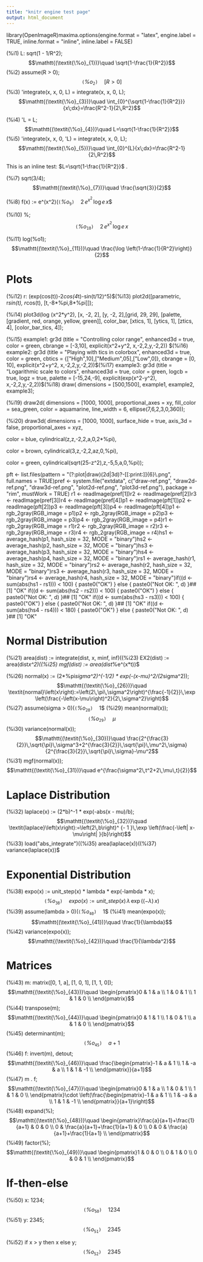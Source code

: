 ```yaml
---
title: "knitr engine test page"
output: html_document
---
```


library(OpenImageR)maxima.options(engine.format = "latex", 
	       engine.label = TRUE,
	       inline.format = "inline", 
	       inline.label = FALSE)

(%i1) L: sqrt(1 - 1/R^2);$$\mathtt{(\textit{\%o}_{1})}\quad \sqrt{1-\frac{1}{R^2}}$$
(%i2) assume(R > 0);$$\mathtt{(\textit{\%o}_{2})}\quad \left[ R>0 \right] $$
(%i3) 'integrate(x, x, 0, L) = integrate(x, x, 0, L);$$\mathtt{(\textit{\%o}_{3})}\quad \int_{0}^{\sqrt{1-\frac{1}{R^2}}}{x\;dx}=\frac{R^2-1}{2\,R^2}$$


(%i4) 'L = L;$$\mathtt{(\textit{\%o}_{4})}\quad L=\sqrt{1-\frac{1}{R^2}}$$
(%i5) 'integrate(x, x, 0, 'L) = integrate(x, x, 0, L);$$\mathtt{(\textit{\%o}_{5})}\quad \int_{0}^{L}{x\;dx}=\frac{R^2-1}{2\,R^2}$$


This is an inline test: $L=\sqrt{1-\frac{1}{R^2}}$
.


(%i7) sqrt(3/4);$$\mathtt{(\textit{\%o}_{7})}\quad \frac{\sqrt{3}}{2}$$


(%i8) f(x) := e^(x^2)$(%i9) diff(f(x), x);$$\mathtt{(\textit{\%o}_{9})}\quad 2\,e^{x^2}\,\log e\,x$$


(%i10) %;$$\mathtt{(\textit{\%o}_{10})}\quad 2\,e^{x^2}\,\log e\,x$$


(%i11) log(%o1);$$\mathtt{(\textit{\%o}_{11})}\quad \frac{\log \left(1-\frac{1}{R^2}\right)}{2}$$



# Plots

(%i12) r: (exp(cos(t))-2*cos(4*t)-sin(t/12)^5)$(%i13) plot2d([parametric, r*sin(t), r*cos(t), [t,-8*%pi,8*%pi]]);

(%i14) plot3d(log (x^2*y^2), [x, -2, 2], [y, -2, 2],[grid, 29, 29],
       [palette, [gradient, red, orange, yellow, green]],
       color_bar, [xtics, 1], [ytics, 1], [ztics, 4],
       [color_bar_tics, 4]);

(%i15) example1:
  gr3d (title          = "Controlling color range",
        enhanced3d     = true,
        color          = green,
        cbrange        = [-3,10],
        explicit(x^2+y^2, x,-2,2,y,-2,2)) $(%i16) example2:
  gr3d (title          = "Playing with tics in colorbox",
        enhanced3d     = true,
        color          = green,
        cbtics         = {["High",10],["Medium",05],["Low",0]},
        cbrange = [0, 10],
        explicit(x^2+y^2, x,-2,2,y,-2,2))$(%i17) example3:
  gr3d (title      = "Logarithmic scale to colors",
        enhanced3d = true,
        color      = green,
        logcb      = true,
        logz       = true,
        palette    = [-15,24,-9],
        explicit(exp(x^2-y^2), x,-2,2,y,-2,2))$(%i18) draw(
  dimensions = [500,1500],
  example1, example2, example3);

(%i19) draw2d(
  dimensions = [1000, 1000],
  proportional_axes = xy,
  fill_color        = sea_green,
  color             = aquamarine,
  line_width        = 6,
  ellipse(7,6,2,3,0,360));

(%i20) draw3d(
   dimensions = [1000, 1000],
   surface_hide      = true,
   axis_3d           = false,
   proportional_axes = xyz,
 
   color             = blue,
   cylindrical(z,z,-2,2,a,0,2*%pi), 
 
   color            = brown,
   cylindrical(3,z,-2,2,az,0,%pi),
 
   color            = green,
   cylindrical(sqrt(25-z^2),z,-5,5,a,0,%pi));


pft <- list.files(pattern = "(?:plot|draw)(2d|3d)?-[[:print:]]{6}\\.png", full.names = TRUE)pref <- system.file("extdata", 
		    c("draw-ref.png",
		      "draw2d-ref.png", 
		      "draw3d-ref.png", 
		      "plot2d-ref.png", 
		      "plot3d-ref.png"), 
		    package = "rim", 
		    mustWork = TRUE) r1 <- readImage(pref[1])r2 <- readImage(pref[2])r3 <- readImage(pref[3])r4 <- readImage(pref[4])p1 <- readImage(pft[1])p2 <- readImage(pft[2])p3 <- readImage(pft[3])p4 <- readImage(pft[4])p1 <- rgb_2gray(RGB_image = p1)p2 <- rgb_2gray(RGB_image = p2)p3 <- rgb_2gray(RGB_image = p3)p4 <- rgb_2gray(RGB_image = p4)r1 <- rgb_2gray(RGB_image = r1)r2 <- rgb_2gray(RGB_image = r2)r3 <- rgb_2gray(RGB_image = r3)r4 <- rgb_2gray(RGB_image = r4)hs1 <- average_hash(p1, hash_size = 32, MODE = "binary")hs2 <- average_hash(p2, hash_size = 32, MODE = "binary")hs3 <- average_hash(p3, hash_size = 32, MODE = "binary")hs4 <- average_hash(p4, hash_size = 32, MODE = "binary")rs1 <- average_hash(r1, hash_size = 32, MODE = "binary")rs2 <- average_hash(r2, hash_size = 32, MODE = "binary")rs3 <- average_hash(r3, hash_size = 32, MODE = "binary")rs4 <- average_hash(r4, hash_size = 32, MODE = "binary")if((d <- sum(abs(hs1 - rs1))) < 100) {
  paste0("OK")
} else {
  paste0("Not OK: ", d)
}## [1] "OK"
if((d <- sum(abs(hs2 - rs2))) < 100) {
  paste0("OK")
} else {
  paste0("Not OK: ", d)
}## [1] "OK"
if((d <- sum(abs(hs3 - rs3))) < 100) {
  paste0("OK")
} else {
  paste0("Not OK: ", d)
}## [1] "OK"
if((d <- sum(abs(hs4 - rs4))) < 180) {
  paste0("OK")
} else {
  paste0("Not OK: ", d)
}## [1] "OK"


# Normal Distribution

(%i21) area(dist) := integrate(dist, x, minf, inf)$(%i22) mean(dist) := area(dist*x)$(%i23) EX2(dist) := area(dist*x^2)$(%i24) variance(dist) := EX2(dist) - mean(dist)^2$(%i25) mgf(dist) := area(dist*%e^(x*t))$

(%i26) normal(x) := 
      (2*%pi*sigma^2)^(-1/2) * 
      exp(-(x-mu)^2/(2*sigma^2));$$\mathtt{(\textit{\%o}_{26})}\quad \textit{normal}\left(x\right):=\left(2\,\pi\,\sigma^2\right)^{\frac{-1}{2}}\,\exp \left(\frac{-\left(x-\mu\right)^2}{2\,\sigma^2}\right)$$
(%i27) assume(sigma > 0)$(%i28) area(normal(x));$$\mathtt{(\textit{\%o}_{28})}\quad 1$$
(%i29) mean(normal(x));$$\mathtt{(\textit{\%o}_{29})}\quad \mu$$
(%i30) variance(normal(x));$$\mathtt{(\textit{\%o}_{30})}\quad \frac{2^{\frac{3}{2}}\,\sqrt{\pi}\,\sigma^3+2^{\frac{3}{2}}\,\sqrt{\pi}\,\mu^2\,\sigma}{2^{\frac{3}{2}}\,\sqrt{\pi}\,\sigma}-\mu^2$$
(%i31) mgf(normal(x));$$\mathtt{(\textit{\%o}_{31})}\quad e^{\frac{\sigma^2\,t^2+2\,\mu\,t}{2}}$$


# Laplace Distribution

(%i32) laplace(x) := (2*b)^-1 * exp(-abs(x - mu)/b);$$\mathtt{(\textit{\%o}_{32})}\quad \textit{laplace}\left(x\right):=\left(2\,b\right)^ {- 1 }\,\exp \left(\frac{-\left| x-\mu\right| }{b}\right)$$
(%i33) load("abs_integrate")$(%i34) assume(b > 0)$(%i35) area(laplace(x))$(%i36) mean(laplace(x))$(%i37) variance(laplace(x))$

# Exponential Distribution

(%i38) expo(x) := unit_step(x) * lambda * exp(-lambda * x);$$\mathtt{(\textit{\%o}_{38})}\quad \textit{expo}\left(x\right):=\textit{unit\_step}\left(x\right)\,\lambda\,\exp \left(\left(-\lambda\right)\,x\right)$$
(%i39) assume(lambda > 0)$(%i40) area(expo(x));$$\mathtt{(\textit{\%o}_{40})}\quad 1$$
(%i41) mean(expo(x));$$\mathtt{(\textit{\%o}_{41})}\quad \frac{1}{\lambda}$$
(%i42) variance(expo(x));$$\mathtt{(\textit{\%o}_{42})}\quad \frac{1}{\lambda^2}$$


# Matrices

(%i43) m: matrix([0, 1, a], [1, 0, 1], [1, 1, 0]);$$\mathtt{(\textit{\%o}_{43})}\quad \begin{pmatrix}0 & 1 & a \\ 1 & 0 & 1 \\ 1 & 1 & 0 \\ \end{pmatrix}$$
(%i44) transpose(m);$$\mathtt{(\textit{\%o}_{44})}\quad \begin{pmatrix}0 & 1 & 1 \\ 1 & 0 & 1 \\ a & 1 & 0 \\ \end{pmatrix}$$
(%i45) determinant(m);$$\mathtt{(\textit{\%o}_{45})}\quad a+1$$
(%i46) f: invert(m), detout;$$\mathtt{(\textit{\%o}_{46})}\quad \frac{\begin{pmatrix}-1 & a & 1 \\ 1 & -a & a \\ 1 & 1 & -1 \\ \end{pmatrix}}{a+1}$$
(%i47) m . f;$$\mathtt{(\textit{\%o}_{47})}\quad \begin{pmatrix}0 & 1 & a \\ 1 & 0 & 1 \\ 1 & 1 & 0 \\ \end{pmatrix}\cdot \left(\frac{\begin{pmatrix}-1 & a & 1 \\ 1 & -a & a \\ 1 & 1 & -1 \\ \end{pmatrix}}{a+1}\right)$$
(%i48) expand(%);$$\mathtt{(\textit{\%o}_{48})}\quad \begin{pmatrix}\frac{a}{a+1}+\frac{1}{a+1} & 0 & 0 \\ 0 & \frac{a}{a+1}+\frac{1}{a+1} & 0 \\ 0 & 0 & \frac{a}{a+1}+\frac{1}{a+1} \\ \end{pmatrix}$$
(%i49) factor(%);$$\mathtt{(\textit{\%o}_{49})}\quad \begin{pmatrix}1 & 0 & 0 \\ 0 & 1 & 0 \\ 0 & 0 & 1 \\ \end{pmatrix}$$


# If-then-else

(%i50) x: 1234;$$\mathtt{(\textit{\%o}_{50})}\quad 1234$$
(%i51) y: 2345;$$\mathtt{(\textit{\%o}_{51})}\quad 2345$$


(%i52) if x > y
  then x
  else y;$$\mathtt{(\textit{\%o}_{52})}\quad 2345$$

